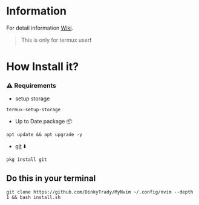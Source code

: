 # Information
For detail information [Wiki](https://github.com/DinkyTrady/MyNvimSUp/wiki).
>This is only for termux user❗
# How Install it?
### ⚠️ Requirements
- setup storage
```setup
termux-setup-storage
```
- Up to Date package 📦
```uptodate
apt update && apt upgrade -y
```
- [git](https://github.com/git-guides/install-git) ⬇️
```pkg
pkg install git
```
## Do this in your terminal
```git 
git clone https://github.com/DinkyTrady/MyNvim ~/.config/nvim --depth 1 && bash install.sh
```
